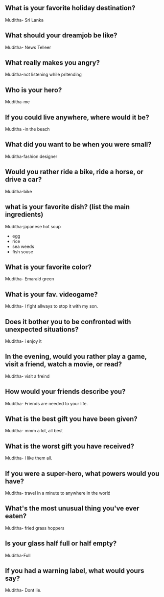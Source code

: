 ## What is your favorite holiday destination?
Muditha- Sri Lanka
## What should your dreamjob be like?
 Muditha- News Telleer

## What really makes you angry?
Muditha-not listening while pritending


## Who is your hero?
Muditha-me

## If you could live anywhere, where would it be?
Muditha -in the beach

## What did you want to be when you were small?
Muditha-fashion designer

## Would you rather ride a bike, ride a horse, or drive a car?
Muditha-bike

## what is your favorite dish? (list the main ingredients)
Muditha-japanese hot soup
- egg
- rice
- sea weeds
- fish souse


## What is your favorite color?
Muditha- Emarald green

## What is your fav. videogame?
Muditha- I fight allways to stop it with my son.

## Does it bother you to be confronted with unexpected situations?
Muditha- i enjoy it

## In the evening, would you rather play a game, visit a friend, watch a movie, or read?
Muditha- visit a freind

## How would your friends describe you?
Muditha- Friends are needed to your life.

## What is the best gift you have been given?
Muditha- mmm a lot, all best

## What is the worst gift you have received?
Muditha- I like them all. 

## If you were a super-hero, what powers would you have?
Muditha- travel in a minute to anywhere in the world

## What's the most unusual thing you've ever eaten?
Muditha- fried grass hoppers

## Is your glass half full or half empty?
Muditha-Full

## If you had a warning label, what would yours say?
Muditha- Dont lie.
